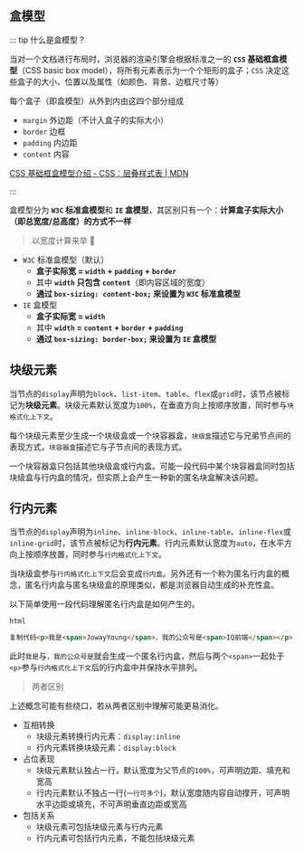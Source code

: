 ## 盒模型

::: tip 什么是盒模型？

当对一个文档进行布局时，浏览器的渲染引擎会根据标准之一的 **`CSS` 基础框盒模型**（CSS basic box model），将所有元素表示为一个个矩形的盒子；`CSS` 决定这些盒子的大小、位置以及属性（如颜色、背景、边框尺寸等）

每个盒子（即盒模型）从外到内由这四个部分组成

- `margin` 外边距（不计入盒子的实际大小）
- `border` 边框
- `padding` 内边距
- `content` 内容

[CSS 基础框盒模型介绍 - CSS：层叠样式表 | MDN](https://developer.mozilla.org/zh-CN/docs/Web/CSS/CSS_Box_Model/Introduction_to_the_CSS_box_model)

:::

盒模型分为 **`W3C` 标准盒模型**和 **`IE` 盒模型**，其区别只有一个：**计算盒子实际大小（即总宽度/总高度）的方式不一样**

> 以宽度计算来举 🌰

- `W3C` 标准盒模型（默认）
  - **盒子实际宽 = `width` + `padding` + `border`**
  - 其中 **`width` 只包含 `content`**（即内容区域的宽度）
  - **通过 `box-sizing: content-box;` 来设置为 `W3C` 标准盒模型**
- `IE` 盒模型
  - **盒子实际宽 = `width`**
  - 其中 **`width` = `content` + `border` + `padding`**
  - **通过 `box-sizing: border-box;` 来设置为 `IE` 盒模型**







## 块级元素

当节点的`display`声明为`block`、`list-item`、`table`、`flex`或`grid`时，该节点被标记为**块级元素**。块级元素默认宽度为`100%`，在垂直方向上按顺序放置，同时参与`块格式化上下文`。

每个块级元素至少生成一个块级盒或一个块容器盒，`块级盒`描述它与兄弟节点间的表现方式，`块容器盒`描述它与子节点间的表现方式。

一个块容器盒只包括其他块级盒或行内盒。可能一段代码中某个块容器盒同时包括块级盒与行内盒的情况，但实质上会产生一种新的匿名块盒解决该问题。





## 行内元素

当节点的`display`声明为`inline`、`inline-block`、`inline-table`、`inline-flex`或`inline-grid`时，该节点被标记为**行内元素**。行内元素默认宽度为`auto`，在水平方向上按顺序放置，同时参与`行内格式化上下文`。

当块级盒参与`行内格式化上下文`后会变成`行内盒`。另外还有一个称为匿名行内盒的概念，匿名行内盒与匿名块级盒的原理类似，都是浏览器自动生成的补充性盒。

以下简单使用一段代码理解匿名行内盒是如何产生的。

```html
html

复制代码<p>我是<span>JowayYoung</span>，我的公众号是<span>IQ前端</span></p>
```

此时`我是`与`，我的公众号是`就会生成一个匿名行内盒，然后与两个`<span>`一起处于`<p>`参与`行内格式化上下文`后的行内盒中并保持水平排列。

> 两者区别

上述概念可能有些绕口，若从两者区别中理解可能更易消化。

- 互相转换
  - 块级元素转换行内元素：`display:inline`
  - 行内元素转换块级元素：`display:block`
- 占位表现
  - 块级元素默认独占一行，默认宽度为父节点的`100%`，可声明边距、填充和宽高
  - 行内元素默认不独占一行(`一行可多个`)，默认宽度随内容自动撑开，可声明水平边距或填充，不可声明垂直边距或宽高
- 包括关系
  - 块级元素可包括块级元素与行内元素
  - 行内元素可包括行内元素，不能包括块级元素

